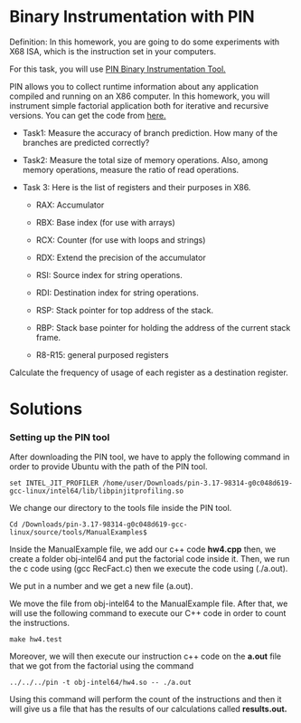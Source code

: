 # Binary Instrumentation with PIN

Definition: In this homework, you are going to do some experiments with X68 ISA, which is the instruction set in your computers.

For this task, you will use [PIN Binary Instrumentation Tool.](https://software.intel.com/en-us/articles/pin-a-dynamic-binary-instrumentation-tool )

PIN allows you to collect runtime information about any application compiled and running on an X86 computer. 
In this homework, you will instrument simple factorial application both for iterative and recursive versions. 
You can get the code from [here.](https://www.javatpoint.com/factorial-program-in-c) 

- Task1: Measure the accuracy of branch prediction. How many of the branches are predicted correctly?

- Task2: Measure the total size of memory operations. Also, among memory operations, measure the ratio of read operations. 

- Task 3: Here is the list of registers and their purposes in X86. 

    - RAX: Accumulator

    - RBX: Base index (for use with arrays)

    - RCX: Counter (for use with loops and strings)

    - RDX: Extend the precision of the accumulator

    - RSI: Source index for string operations.

    - RDI: Destination index for string operations.

    - RSP: Stack pointer for top address of the stack.

    - RBP: Stack base pointer for holding the address of the current stack frame.

    - R8-R15: general purposed registers

Calculate the frequency of usage of each register as a destination register. 

# **Solutions**

### Setting up the PIN tool
After downloading the PIN tool, we have to apply the following command in order to provide Ubuntu with the path of the PIN tool.
```
set INTEL_JIT_PROFILER /home/user/Downloads/pin-3.17-98314-g0c048d619-gcc-linux/intel64/lib/libpinjitprofiling.so
```
We change our directory to the tools file inside the PIN tool.
```
Cd /Downloads/pin-3.17-98314-g0c048d619-gcc-linux/source/tools/ManualExamples$
```
Inside the ManualExample file, we add our c++ code **hw4.cpp** then, we create a folder obj-intel64 and put the factorial code inside it. Then, we run the c code using (gcc RecFact.c) then we execute the code using (./a.out). 

We put in a number and we get a new file (a.out). 

We move the file from obj-intel64 to the ManualExample file. After that, we will use the following command to execute our C++ code in order to count the instructions.
```
make hw4.test
```

Moreover, we will then execute our instruction c++ code on the **a.out** file that we got from the factorial using the command

```
../../../pin -t obj-intel64/hw4.so -- ./a.out
```

Using this command will perform the count of the instructions and then it will give us a file that has the results of our calculations called **results.out.**
